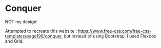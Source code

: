 # Conquer

NOT my design!

Attempted to recreate this website : https://www.free-css.com/free-css-templates/page196/conquer, but instead of using Bootstrap, I used Flexbox and Grid.
